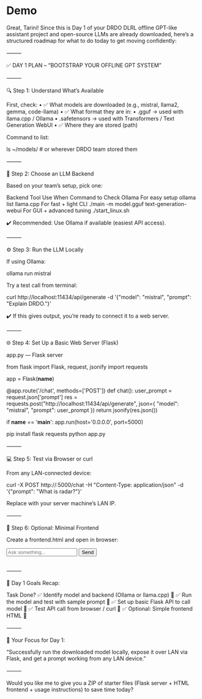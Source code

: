 # Demo
Great, Tarini! Since this is Day 1 of your DRDO DLRL offline GPT-like assistant project and open-source LLMs are already downloaded, here’s a structured roadmap for what to do today to get moving confidently:

⸻

✅ DAY 1 PLAN – “BOOTSTRAP YOUR OFFLINE GPT SYSTEM”

⸻

🔍 Step 1: Understand What’s Available

First, check:
	•	✅ What models are downloaded (e.g., mistral, llama2, gemma, code-llama)
	•	✅ What format they are in:
	•	.gguf → used with llama.cpp / Ollama
	•	.safetensors → used with Transformers / Text Generation WebUI
	•	✅ Where they are stored (path)

Command to list:

ls ~/models/  # or wherever DRDO team stored them


⸻

🧠 Step 2: Choose an LLM Backend

Based on your team’s setup, pick one:

Backend Tool	Use When	Command to Check
Ollama	For easy setup	ollama list
llama.cpp	For fast + light CLI	./main -m model.gguf
text-generation-webui	For GUI + advanced tuning	./start_linux.sh

✔️ Recommended: Use Ollama if available (easiest API access).

⸻

⚙️ Step 3: Run the LLM Locally

If using Ollama:

ollama run mistral

Try a test call from terminal:

curl http://localhost:11434/api/generate -d '{"model": "mistral", "prompt": "Explain DRDO."}'

✔️ If this gives output, you’re ready to connect it to a web server.

⸻

🌐 Step 4: Set Up a Basic Web Server (Flask)

app.py — Flask server

from flask import Flask, request, jsonify
import requests

app = Flask(__name__)

@app.route('/chat', methods=['POST'])
def chat():
    user_prompt = request.json['prompt']
    res = requests.post("http://localhost:11434/api/generate", json={
        "model": "mistral",
        "prompt": user_prompt
    })
    return jsonify(res.json())

if __name__ == '__main__':
    app.run(host='0.0.0.0', port=5000)

pip install flask requests
python app.py


⸻

💻 Step 5: Test via Browser or curl

From any LAN-connected device:

curl -X POST http://<your-ip>:5000/chat -H "Content-Type: application/json" -d '{"prompt": "What is radar?"}'

Replace <your-ip> with your server machine’s LAN IP.

⸻

🧪 Step 6: Optional: Minimal Frontend

Create a frontend.html and open in browser:

<input id="prompt" placeholder="Ask something...">
<button onclick="send()">Send</button>
<pre id="response"></pre>
<script>
async function send() {
  let prompt = document.getElementById('prompt').value;
  let res = await fetch('http://<your-ip>:5000/chat', {
    method: 'POST',
    headers: {'Content-Type': 'application/json'},
    body: JSON.stringify({prompt})
  });
  let data = await res.json();
  document.getElementById('response').innerText = data.response;
}
</script>


⸻

📝 Day 1 Goals Recap:

Task	Done?
✅ Identify model and backend (Ollama or llama.cpp)	🔲
✅ Run the model and test with sample prompt	🔲
✅ Set up basic Flask API to call model	🔲
✅ Test API call from browser / curl	🔲
✅ Optional: Simple frontend HTML	🔲


⸻

🎯 Your Focus for Day 1:

“Successfully run the downloaded model locally, expose it over LAN via Flask, and get a prompt working from any LAN device.”

⸻

Would you like me to give you a ZIP of starter files (Flask server + HTML frontend + usage instructions) to save time today?

